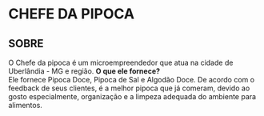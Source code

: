 # CHEFE DA PIPOCA

## SOBRE
<p>
    O Chefe da pipoca é um microempreendedor que atua na cidade de Uberlândia - MG e região.
    <strong>O que ele fornece?</strong>
    </br>
    Ele fornece Pipoca Doce, Pipoca de Sal e Algodão Doce. De acordo com o feedback de seus clientes, é a melhor pipoca que já comeram, devido ao gosto especialmente, organização e a limpeza adequada do ambiente para alimentos.
</p>